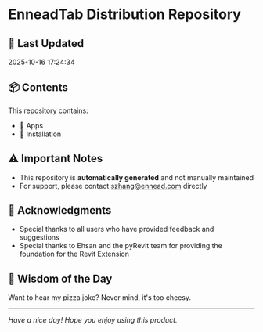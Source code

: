 # EnneadTab Distribution Repository

## 📅 Last Updated
2025-10-16 17:24:34



## 📦 Contents
This repository contains:
- 📂 Apps
- 📂 Installation

## ⚠️ Important Notes
- This repository is **automatically generated** and not manually maintained
- For support, please contact szhang@ennead.com directly

## 🙏 Acknowledgments
- Special thanks to all users who have provided feedback and suggestions
- Special thanks to Ehsan and the pyRevit team for providing the foundation for the Revit Extension

## 💭 Wisdom of the Day
Want to hear my pizza joke? Never mind, it's too cheesy.

---
*Have a nice day! Hope you enjoy using this product.*
